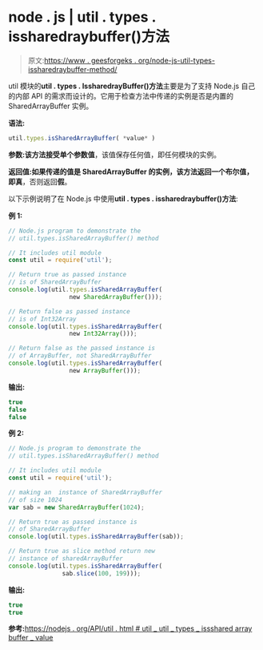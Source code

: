 # node . js | util . types . issharedraybuffer()方法

> 原文:[https://www . geesforgeks . org/node-js-util-types-issharedraybuffer-method/](https://www.geeksforgeeks.org/node-js-util-types-issharedarraybuffer-method/)

util 模块的**util . types . IssharedrayBuffer()方法**主要是为了支持 Node.js 自己的内部 API 的需求而设计的。它用于检查方法中传递的实例是否是内置的 SharedArrayBuffer 实例。

**语法:**

```js
util.types.isSharedArrayBuffer( *value* )
```

**参数:**该方法接受单个参数**值**，该值保存任何值，即任何模块的实例。

**返回值:**如果传递的值是 SharedArrayBuffer 的实例，该方法返回一个布尔值，即**真**，否则返回**假**。

以下示例说明了在 Node.js 中使用**util . types . issharedraybuffer()方法**:

**例 1:**

```js
// Node.js program to demonstrate the    
// util.types.isSharedArrayBuffer() method 

// It includes util module 
const util = require('util'); 

// Return true as passed instance
// is of SharedArrayBuffer 
console.log(util.types.isSharedArrayBuffer(
                 new SharedArrayBuffer())); 

// Return false as passed instance
// is of Int32Array 
console.log(util.types.isSharedArrayBuffer(
                 new Int32Array())); 

// Return false as the passed instance is
// of ArrayBuffer, not SharedArrayBuffer
console.log(util.types.isSharedArrayBuffer(
                 new ArrayBuffer()));
```

**输出:**

```js
true
false
false
```

**例 2:**

```js
// Node.js program to demonstrate the    
// util.types.isSharedArrayBuffer() method 

// It includes util module 
const util = require('util'); 

// making an  instance of SharedArrayBuffer
// of size 1024
var sab = new SharedArrayBuffer(1024);

// Return true as passed instance is
// of SharedArrayBuffer 
console.log(util.types.isSharedArrayBuffer(sab)); 

// Return true as slice method return new
// instance of sharedArrayBuffer 
console.log(util.types.isSharedArrayBuffer(
               sab.slice(100, 199)));
```

**输出:**

```js
true
true
```

**参考:**[https://nodejs . org/API/util . html # util _ util _ types _ issshared array buffer _ value](https://nodejs.org/api/util.html#util_util_types_issharedarraybuffer_value)